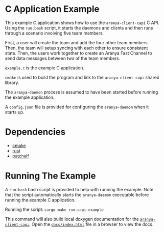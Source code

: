 # C Application Example

This example C application shows how to use the `aranya-client-capi` C API.
Using the `run.bash` script, it starts the daemons and clients and then runs
through a scenario involving five team members.

First, a user will create the team and add the four other team members. Then,
the team will setup syncing with each other to ensure consistent state. Then,
the users work together to create an Aranya Fast Channel to send data messages
between two of the team members.

`example.c` is the example C application.

`cmake` is used to build the program and link to the `aranya-client-capi` shared library.

The `aranya-daemon` process is assumed to have been started before running the example application.

A `config.json` file is provided for configuring the `aranya-daemon` when it starts up.

# Dependencies

- [cmake](https://cmake.org/download/)
- [rust](https://www.rust-lang.org/tools/install)
- [patchelf](https://github.com/NixOS/patchelf)

# Running The Example

A `run.bash` bash script is provided to help with running the example.
Note that the script automatically starts the `aranya-daemon` executable before running the example C application.

Running the script:
`cargo make run-capi-example`

This command will also build local doxygen documentation for the
[`aranya-client-capi`](crates/aranya-client-capi/docs/). Open the
[`docs/index.html`](crates/aranya-client-c-api/docs/index.html) file in a
browser to view the docs.
